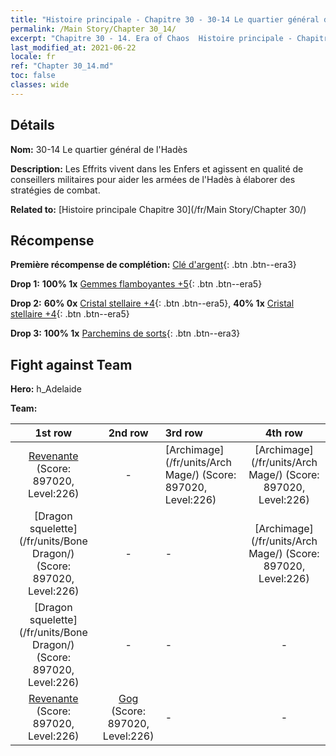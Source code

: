 ```yaml
---
title: "Histoire principale - Chapitre 30 - 30-14 Le quartier général de l'Hadès"
permalink: /Main Story/Chapter 30_14/
excerpt: "Chapitre 30 - 14. Era of Chaos  Histoire principale - Chapitre 30_14. 30-14 Le quartier général de l'Hadès"
last_modified_at: 2021-06-22
locale: fr
ref: "Chapter 30_14.md"
toc: false
classes: wide
---
```


## Détails

 **Nom:** 30-14 Le quartier général de l'Hadès

 **Description:** Les Effrits vivent dans les Enfers et agissent en qualité de conseillers militaires pour aider les armées de l'Hadès à élaborer des stratégies de combat.

 **Related to:** [Histoire principale Chapitre 30](/fr/Main Story/Chapter 30/)

## Récompense

 **Première récompense de complétion:** [Clé d'argent](/ItemsFR/con_693/){: .btn .btn--era3}

 **Drop 1:** **100% 1x** [Gemmes flamboyantes +5](/ItemsFR/mat_100/){: .btn .btn--era5}

 **Drop 2:** **60% 0x** [Cristal stellaire +4](/ItemsFR/mat_94/){: .btn .btn--era5}, **40% 1x** [Cristal stellaire +4](/ItemsFR/mat_94/){: .btn .btn--era5}

 **Drop 3:** **100% 1x** [Parchemins de sorts](/ItemsFR/con_694/){: .btn .btn--era3}


## Fight against Team
 **Hero:** h_Adelaide

 **Team:**


  | 1st row | 2nd row | 3rd row | 4th row |
  |:----:|:----:|:----|:----:|
  | [Revenante](/fr/units/Wight/) (Score: 897020, Level:226)  | - | [Archimage](/fr/units/Arch Mage/) (Score: 897020, Level:226)  | [Archimage](/fr/units/Arch Mage/) (Score: 897020, Level:226)  |
  | [Dragon squelette](/fr/units/Bone Dragon/) (Score: 897020, Level:226)  | - | - | [Archimage](/fr/units/Arch Mage/) (Score: 897020, Level:226)  |
  | [Dragon squelette](/fr/units/Bone Dragon/) (Score: 897020, Level:226)  | - | - | - |
  | [Revenante](/fr/units/Wight/) (Score: 897020, Level:226)  | [Gog](/fr/units/Gog/) (Score: 897020, Level:226)  | - | - |


